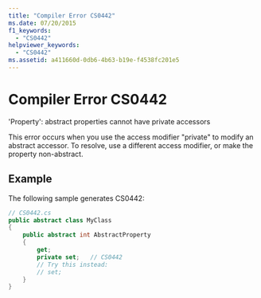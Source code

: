 ```yaml
---
title: "Compiler Error CS0442"
ms.date: 07/20/2015
f1_keywords: 
  - "CS0442"
helpviewer_keywords: 
  - "CS0442"
ms.assetid: a411660d-0db6-4b63-b19e-f4538fc201e5
---
```

# Compiler Error CS0442
'Property': abstract properties cannot have private accessors  
  
 This error occurs when you use the access modifier "private" to modify an abstract accessor. To resolve, use a different access modifier, or make the property non-abstract.  
  
## Example  
 The following sample generates CS0442:  
  
```csharp  
// CS0442.cs  
public abstract class MyClass
{  
    public abstract int AbstractProperty
    {  
        get;  
        private set;   // CS0442  
        // Try this instead:  
        // set;  
    }  
}  
```
